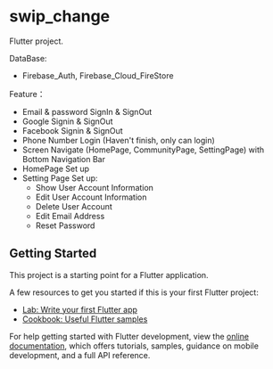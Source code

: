 # swip_change

Flutter project.

DataBase:
  - Firebase_Auth, Firebase_Cloud_FireStore
  
Feature：
  - Email & password SignIn & SignOut
  - Google Signin & SignOut
  - Facebook Signin & SignOut
  - Phone Number Login (Haven't finish, only can login)
  - Screen Navigate (HomePage, CommunityPage, SettingPage) with Bottom Navigation Bar
  - HomePage Set up
  - Setting Page Set up:
    - Show User Account Information
    - Edit User Account Information
    - Delete User Account
    - Edit Email Address
    - Reset Password

## Getting Started

This project is a starting point for a Flutter application.

A few resources to get you started if this is your first Flutter project:

- [Lab: Write your first Flutter app](https://docs.flutter.dev/get-started/codelab)
- [Cookbook: Useful Flutter samples](https://docs.flutter.dev/cookbook)

For help getting started with Flutter development, view the
[online documentation](https://docs.flutter.dev/), which offers tutorials,
samples, guidance on mobile development, and a full API reference.
